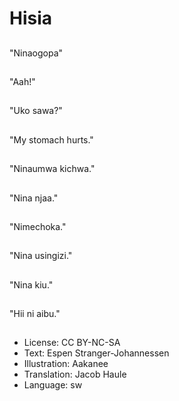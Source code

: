 # Hisia

##
"Ninaogopa"

##
"Aah!"

##
"Uko sawa?"

##
"My stomach hurts."

##
"Ninaumwa kichwa."

##
"Nina njaa."

##
"Nimechoka."

##
"Nina usingizi."

##
"Nina kiu."

##
"Hii ni aibu."

##
* License: CC BY-NC-SA
* Text: Espen Stranger-Johannessen
* Illustration: Aakanee
* Translation: Jacob Haule
* Language: sw
